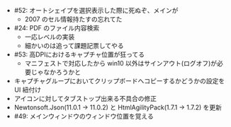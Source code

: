 * #52: オートシェイプを選択表示した際に死ぬぞ、メインが 
    * 2007 のセル情報持たすの忘れてた
* #24: PDF のファイル内容検索
    * 一応レベルの実装
    * 細かいのは追って課題記票してやる
* #53:  高DPIにおけるキャプチャ位置が狂ってる
    * マニフェストで対応したから win10 以外はサインアウト(ログオフ)が必要じゃなかろうかと
* キャプチャグループにおいてクリップボードへコピーするかどうかの設定を UI 紐付け
* アイコンに対してタブストップ出来る不具合の修正
* Newtonsoft.Json(11.0.1 -> 11.0.2) と HtmlAgilityPack(1.7.1 -> 1.7.2) を更新
* #49: メインウィンドウのウィンドウ位置を覚える 
